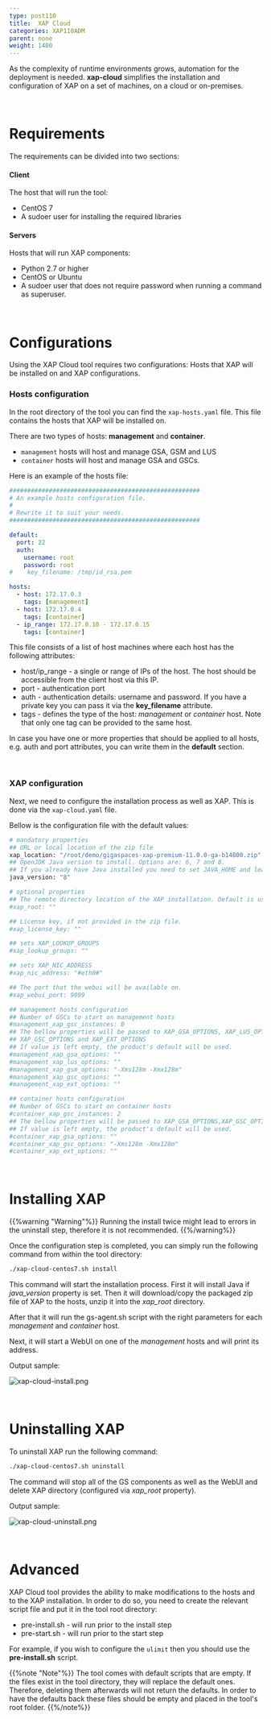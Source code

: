 ```yaml
---
type: post110
title:  XAP Cloud
categories: XAP110ADM
parent: none
weight: 1400
---
```


As the complexity of runtime environments grows, automation for the deployment is needed. **xap-cloud** simplifies the installation and configuration of XAP on a set of machines, on a cloud or on-premises.

<br>

# Requirements

The requirements can be divided into two sections:

#### Client

The host that will run the tool:

- CentOS 7
- A sudoer user for installing the required libraries

#### Servers

Hosts that will run XAP components:

- Python 2.7 or higher
- CentOS or Ubuntu
- A sudoer user that does not require password when running a command as superuser.

<br>

# Configurations

Using the XAP Cloud tool requires two configurations: Hosts that XAP will be installed on and XAP configurations.

### Hosts configuration

In the root directory of the tool you can find the `xap-hosts.yaml` file. This file contains the hosts that XAP will be installed on.

There are two types of hosts: **management** and **container**.

* `management` hosts will host and manage GSA, GSM and LUS
* `container` hosts will host and manage GSA and GSCs.

Here is an example of the hosts file:

```yaml
#####################################################
# An example hosts configuration file.
#
# Rewrite it to suit your needs.
#####################################################

default:
  port: 22
  auth:
    username: root
    password: root
#    key_filename: /tmp/id_rsa.pem

hosts:
  - host: 172.17.0.3
    tags: [management]
  - host: 172.17.0.4
    tags: [container]
  - ip_range: 172.17.0.10 - 172.17.0.15
    tags: [container]
```

This file consists of a list of host machines where each host has the following attributes:

- host/ip_range - a single or range of IPs of the host. The host should be accessible from the client host via this IP.
- port - authentication port
- auth - authentication details: username and password. If you have a private key you can pass it via the **key_filename** attribute.
- tags - defines the type of the host: *management* or *container* host. Note that only one tag can be provided to the same host.

In case you have one or more properties that should be applied to all hosts, e.g. auth and port attributes, you can write them in the **default** section.

<br>

### XAP configuration

Next, we need to configure the installation process as well as XAP. This is done via the `xap-cloud.yaml` file.

Bellow is the configuration file with the default values:

```bash
# mandatory properties
## URL or local location of the zip file
xap_location: "/root/demo/gigaspaces-xap-premium-11.0.0-ga-b14800.zip"
## OpenJDK Java version to install. Options are: 6, 7 and 8. 
## If you already have Java installed you need to set JAVA_HOME and leave this property empty.
java_version: "8"

# optional properties
## The remote directory location of the XAP installation. Default is user's home directory.
#xap_root: "" 

## License key, if not provided in the zip file.
#xap_license_key: "" 

## sets XAP_LOOKUP_GROUPS
#xap_lookup_groups: "" 

## sets XAP_NIC_ADDRESS
#xap_nic_address: "#eth0#" 

## The port that the webui will be available on.
#xap_webui_port: 9099 

## management hosts configuration
## Number of GSCs to start on management hosts
#management_xap_gsc_instances: 0
## The bellow properties will be passed to XAP_GSA_OPTIONS, XAP_LUS_OPTIONS, XAP_GSM_OPTIONS, 
## XAP_GSC_OPTIONS and XAP_EXT_OPTIONS
## If value is left empty, the product's default will be used.
#management_xap_gsa_options: ""
#management_xap_lus_options: ""
#management_xap_gsm_options: "-Xms128m -Xmx128m"
#management_xap_gsc_options: ""
#management_xap_ext_options: ""

## container hosts configuration
## Number of GSCs to start on container hosts
#container_xap_gsc_instances: 2
## The bellow properties will be passed to XAP_GSA_OPTIONS,XAP_GSC_OPTIONS and XAP_EXT_OPTIONS
## If value is left empty, the product's default will be used.
#container_xap_gsa_options: ""
#container_xap_gsc_options: "-Xms128m -Xmx128m"
#container_xap_ext_options: ""
```

<br>

# Installing XAP

{{%warning "Warning"%}}
Running the install twice might lead to errors in the uninstall step, therefore it is not recommended.
{{%/warning%}}

Once the configuration step is completed, you can simply run the following command from within the tool directory:

```bash
./xap-cloud-centos7.sh install
```

This command will start the installation process. First it will install Java if *java_version* property is set. Then it will download/copy the packaged zip file of XAP to the hosts, unzip it into the *xap_root* directory.

After that it will run the gs-agent.sh script with the right parameters for each *management* and *container* host.

Next, it will start a WebUI on one of the *management* hosts and will print its address.

Output sample:

![xap-cloud-install.png](/attachment_files/xap-cloud-install.png)


<br>

# Uninstalling XAP

To uninstall XAP run the following command:

```bash
./xap-cloud-centos7.sh uninstall
```

The command will stop all of the GS components as well as the WebUI and delete XAP directory (configured via *xap_root* property).

Output sample:

![xap-cloud-uninstall.png](/attachment_files/xap-cloud-uninstall.png)

<br>

# Advanced

XAP Cloud tool provides the ability to make modifications to the hosts and to the XAP installation. In order to do so, you need to create the relevant script file and put it in the tool root directory:

- pre-install.sh - will run prior to the install step
- pre-start.sh - will run prior to the start step

For example, if you wish to configure the `ulimit` then you should use the **pre-install.sh** script.

{{%note "Note"%}}
The tool comes with default scripts that are empty. If the files exist in the tool directory, they will replace the default ones. Therefore, deleting them afterwards will not return the defaults. In order to have the defaults back these files should be empty and placed in the tool's root folder.
{{%/note%}}
